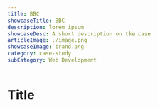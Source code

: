 ```yaml
---
title: BBC
showcaseTitle: BBC
description: lorem ipsum
showcaseDesc: A short description on the case
articleImage: ./image.png
showcaseImage: brand.png
category: case-study
subCategory: Web Development
---
```


# Title

